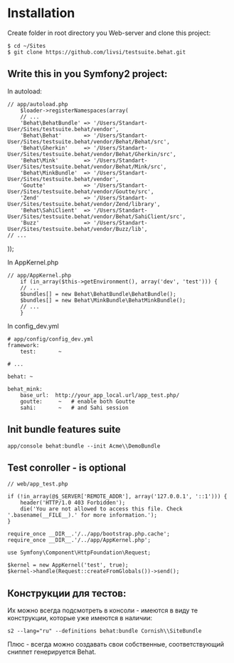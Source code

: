 Installation
============

Create folder in root directory you Web-server and clone this project:

    $ cd ~/Sites
    $ git clone https://github.com/livsi/testsuite.behat.git

Write this in you Symfony2 project:
-----------------------------------

In autoload:

    // app/autoload.php
        $loader->registerNamespaces(array(
        // ...
        'Behat\BehatBundle' => '/Users/Standart-User/Sites/testsuite.behat/vendor',
        'Behat\Behat'       => '/Users/Standart-User/Sites/testsuite.behat/vendor/Behat/Behat/src',
        'Behat\Gherkin'     => '/Users/Standart-User/Sites/testsuite.behat/vendor/Behat/Gherkin/src',
        'Behat\Mink'        => '/Users/Standart-User/Sites/testsuite.behat/vendor/Behat/Mink/src',
        'Behat\MinkBundle'  => '/Users/Standart-User/Sites/testsuite.behat/vendor',
        'Goutte'            => '/Users/Standart-User/Sites/testsuite.behat/vendor/Goutte/src',
        'Zend'              => '/Users/Standart-User/Sites/testsuite.behat/vendor/Zend/library',
        'Behat\SahiClient'  => '/Users/Standart-User/Sites/testsuite.behat/vendor/Behat/SahiClient/src',
        'Buzz'              => '/Users/Standart-User/Sites/testsuite.behat/vendor/Buzz/lib',
    // ...
));

In AppKernel.php

    // app/AppKernel.php
        if (in_array($this->getEnvironment(), array('dev', 'test'))) {
        // ...
        $bundles[] = new Behat\BehatBundle\BehatBundle();
        $bundles[] = new Behat\MinkBundle\BehatMinkBundle();
        // ...
        }


In config_dev.yml

    # app/config/config_dev.yml
    framework:
        test:       ~
    
    # ...
    
    behat: ~
    
    behat_mink:
        base_url:  http://your_app_local.url/app_test.php/
        goutte:     ~   # enable both Goutte
        sahi:       ~   # and Sahi session

Init bundle features suite
--------------------------

    app/console behat:bundle --init Acme\\DemoBundle

Test conroller - is optional
----------------------------

    // web/app_test.php
    
    if (!in_array(@$_SERVER['REMOTE_ADDR'], array('127.0.0.1', '::1'))) {
        header('HTTP/1.0 403 Forbidden');
        die('You are not allowed to access this file. Check '.basename(__FILE__).' for more information.');
    }
    
    require_once __DIR__.'/../app/bootstrap.php.cache';
    require_once __DIR__.'/../app/AppKernel.php';
    
    use Symfony\Component\HttpFoundation\Request;
    
    $kernel = new AppKernel('test', true);
    $kernel->handle(Request::createFromGlobals())->send();
    
Конструкции для тестов:
-----------------------

Их можно всегда подсмотреть в консоли - имеются в виду те конструкции, которые уже имеются в наличии:

    s2 --lang="ru" --definitions behat:bundle Cornish\\SiteBundle

Плюс - всегда можно создавать свои собственные, соответствующий сниппет генерируется Behat.